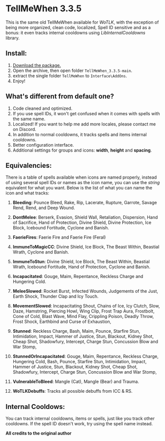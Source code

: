 # TellMeWhen 3.3.5

This is the same old TellMeWhen available for _WoTLK_, with the exception of being more organized, clean code, localized, Spell ID sensitive and as a bonus: it even tracks internal cooldowns using _LibInternalCooldowns_ library.

## Install:

1. [Download the package.](https://github.com/bkader/TellMeWhen_3.3.5/archive/refs/heads/main.zip)
2. Open the archive, then open folder `TellMeWhen_3.3.5-main`.
3. extract the single folder `TellMeWhen` to `Interface\AddOns`.
4. Enjoy!

## What's different from default one?

1. Code cleaned and optimized.
2. If you use spell IDs, it won't get confused when it comes with spells with the same name.
3. Localized! If you want to help me add more locales, please contact me on Discord.
4. In addition to normal cooldowns, it tracks spells and items internal cooldowns.
5. Better configuration interface.
6. Additional settings for groups and icons: **width**, **height** and **spacing**.

## Equivalencies:

There is a table of spells available when icons are named properly, instead of using several spell IDs or names as the icon name, you can use the _string_ equivalent for what you want. Below is the list of what you can name the icon and what tracks:

1. **Bleeding**: Pounce Bleed, Rake, Rip, Lacerate, Rupture, Garrote, Savage Rend, Rend, and Deep Wound.

2. **DontMelee**: Berserk, Evasion, Shield Wall, Retaliation, Dispersion, Hand of Sacrifice, Hand of Protection, Divine Shield, Divine Protection, Ice Block, Icebound Fortitude, Cyclone and Banish.

3. **FaerieFires**: Faerie Fire and Faerie Fire (Feral)

4. **ImmuneToMagicCC**: Divine Shield, Ice Block, The Beast Within, Beastial Wrath, Cyclone and Banish.

5. **ImmuneToStun**: Divine Shield, Ice Block, The Beast Within, Beastial Wrath, Icebound Fortitude, Hand of Protection, Cyclone and Banish.

6. **Incapacitated**: Gouge, Maim, Repentance, Reckless Charge and Hungering Cold.

7. **MeleeSlowed**: Rocket Burst, Infected Wounds, Judgements of the Just, Earth Shock, Thunder Clap and Icy Touch.

8. **MovementSlowed**: Incapacitating Shout, Chains of Ice, Icy Clutch, Slow, Daze, Hamstring, Piercing Howl, Wing Clip, Frost Trap Aura, Frostbolt, Cone of Cold, Blast Wave, Mind Flay, Crippling Poison, Deadly Throw, Frost Shock, Earthbind and Curse of Exhaustion,

9. **Stunned**: Reckless Charge, Bash, Maim, Pounce, Starfire Stun, Intimidation, Impact, Hammer of Justice, Stun, Blackout, Kidney Shot, Cheap Shot, Shadowfury, Intercept, Charge Stun, Concussion Blow and War Stomp,

10. **StunnedOrIncapacitated**: Gouge, Maim, Repentance, Reckless Charge, Hungering Cold, Bash, Pounce, Starfire Stun, Intimidation, Impact, Hammer of Justice, Stun, Blackout, Kidney Shot, Cheap Shot, Shadowfury, Intercept, Charge Stun, Concussion Blow and War Stomp,

11. **VulnerableToBleed**: Mangle (Cat), Mangle (Bear) and Trauma.

12. **WoTLKDebuffs**: Tracks all possible debuffs from ICC & RS.

## Internal Cooldows:

You can track internal cooldowns, items or spells, just like you track other cooldowns. If the spell ID doesn't work, try using the spell name instead.

**All credits to the original author**
